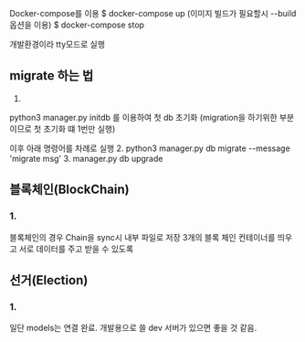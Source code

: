 Docker-compose를 이용
$ docker-compose up (이미지 빌드가 필요할시 --build 옵션을 이용)
$ docker-compose stop

개발환경이라 tty모드로 실행

## migrate 하는 법

1. 
python3 manager.py initdb 를 이용하여 첫 db 초기화 (migration을 하기위한 부분이므로 첫 초기화 떄 1번만 실행)

이후 아래 명령어를 차례로 실행
2. 
python3 manager.py db migrate --message 'migrate msg'
3. 
manager.py db upgrade

## 블록체인(BlockChain)
### 1.
블록체인의 경우 Chain을 sync시 내부 파일로 저장
3개의 블록 체인 컨테이너를 띄우고 서로 데이터를 주고 받을 수 있도록

## 선거(Election)
### 1.
일단 models는 연결 완료. 개발용으로 쓸 dev 서버가 있으면 좋을 것 같음.

